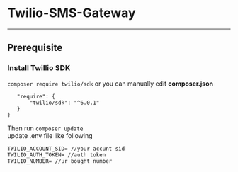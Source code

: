 # Twilio-SMS-Gateway
<hr>

## Prerequisite
### Install Twillio SDK
``` composer require twilio/sdk ```
or you can manually edit <strong> composer.json </strong> <br>
 ``` {
    "require": {
        "twilio/sdk": "^6.0.1"
    }
}
```
Then run
``` composer update ```
<br>
update .env file like following
 ``` 
TWILIO_ACCOUNT_SID= //your accunt sid
TWILIO_AUTH_TOKEN= //auth token
TWILIO_NUMBER= //ur bought number
```

